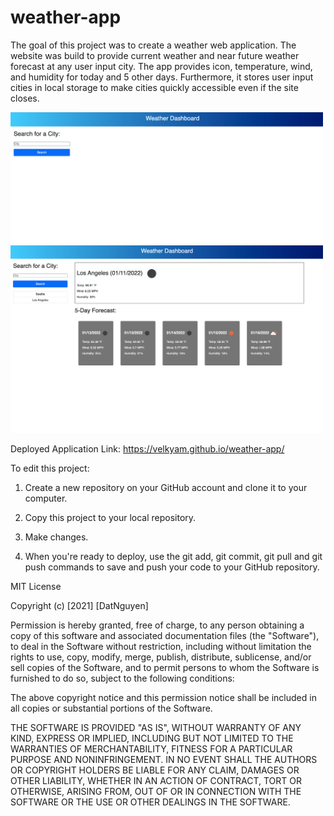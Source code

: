 # weather-app
The goal of this project was to create a weather web application. The website was build to provide current weather and near future weather forecast at any user input city. The app provides icon, temperature, wind, and humidity for today and 5 other days. Furthermore, it stores user input cities in local storage to make cities quickly accessible even if the site closes. 

<img src="assets/images/screen.png" alt="desktop_screenshot_top" width="500"/>
<img src="assets/images/screen1.png" alt="desktop_screenshot_top" width="500"/>


Deployed Application Link:
https://velkyam.github.io/weather-app/

To edit this project:

1. Create a new repository on your GitHub account and clone it to your computer.

2. Copy this project to your local repository.

3. Make changes.

4. When you're ready to deploy, use the git add, git commit, git pull and git push commands to save and push your code to your GitHub repository.



MIT License

Copyright (c) [2021] [DatNguyen]

Permission is hereby granted, free of charge, to any person obtaining a copy of this software and associated documentation files (the "Software"), to deal in the Software without restriction, including without limitation the rights to use, copy, modify, merge, publish, distribute, sublicense, and/or sell copies of the Software, and to permit persons to whom the Software is furnished to do so, subject to the following conditions:

The above copyright notice and this permission notice shall be included in all copies or substantial portions of the Software.

THE SOFTWARE IS PROVIDED "AS IS", WITHOUT WARRANTY OF ANY KIND, EXPRESS OR IMPLIED, INCLUDING BUT NOT LIMITED TO THE WARRANTIES OF MERCHANTABILITY, FITNESS FOR A PARTICULAR PURPOSE AND NONINFRINGEMENT. IN NO EVENT SHALL THE AUTHORS OR COPYRIGHT HOLDERS BE LIABLE FOR ANY CLAIM, DAMAGES OR OTHER LIABILITY, WHETHER IN AN ACTION OF CONTRACT, TORT OR OTHERWISE, ARISING FROM, OUT OF OR IN CONNECTION WITH THE SOFTWARE OR THE USE OR OTHER DEALINGS IN THE SOFTWARE.